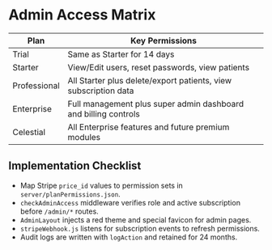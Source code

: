# Admin Access Matrix

| Plan | Key Permissions |
| --- | --- |
| Trial | Same as Starter for 14 days |
| Starter | View/Edit users, reset passwords, view patients |
| Professional | All Starter plus delete/export patients, view subscription data |
| Enterprise | Full management plus super admin dashboard and billing controls |
| Celestial | All Enterprise features and future premium modules |

## Implementation Checklist
- Map Stripe `price_id` values to permission sets in `server/planPermissions.json`.
- `checkAdminAccess` middleware verifies role and active subscription before `/admin/*` routes.
- `AdminLayout` injects a red theme and special favicon for admin pages.
- `stripeWebhook.js` listens for subscription events to refresh permissions.
- Audit logs are written with `logAction` and retained for 24 months.
